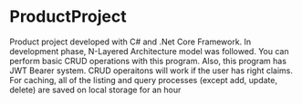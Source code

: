 # ProductProject

Product project developed with C# and .Net Core Framework. In development phase, N-Layered Architecture model was followed.
You can perform basic CRUD operations with this program. Also, this program has JWT Bearer system. CRUD operaitons will work if the user has right claims. 
For caching, all of the listing and query processes (except add, update, delete) are saved on local storage for an hour
